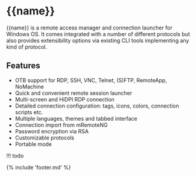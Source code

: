 ﻿# {{name}}

{{name}} is a remote access manager and connection launcher for Windows OS. It comes integrated with a number of different protocols but also provides extensibility options via existing CLI tools implementing any kind of protocol.

## Features

- OTB support for RDP, SSH, VNC, Telnet, (S)FTP, RemoteApp, NoMachine
- Quick and convenient remote session launcher
- Multi-screen and HiDPI RDP connection
- Detailed connection configuration: tags, icons, colors, connection scripts etc.
- Multiple languages, themes and tabbed interface
- Connection import from mRemoteNG
- Password encryption via RSA
- Customizable protocols
- Portable mode

!!! todo

{% include 'footer.md' %}
